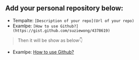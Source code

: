 ## Add your personal repository below:

- Tempalte: `[Description of your repo](Url of your repo)`
- Examlpe: `[How to use Github?](https://gist.github.com/suziewong/4378619)`
> Then it will be show as below:point_down:

- Examlpe: [How to use Github?](https://gist.github.com/suziewong/4378619) 
